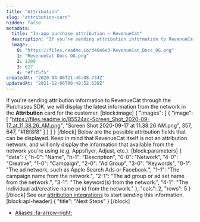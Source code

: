 ```yaml
---
title: "Attribution"
slug: "attribution-card"
hidden: false
metadata: 
  title: "In-app purchase attribution – RevenueCat"
  description: "If you're sending attribution information to RevenueCat through the Purchases SDK, we will display the latest information in the 'Attribution' card for the customer."
  image: 
    0: "https://files.readme.io/d40e6e3-RevenueCat_Docs_OG.png"
    1: "RevenueCat Docs OG.png"
    2: 1200
    3: 627
    4: "#f7f5f5"
createdAt: "2020-04-06T21:46:08.734Z"
updatedAt: "2021-12-06T00:49:52.638Z"
---
```

If you're sending attribution information to RevenueCat through the Purchases SDK, we will display the latest information from the network in the **Attribution** card for the customer. 
[block:image]
{
  "images": [
    {
      "image": [
        "https://files.readme.io/85524ac-Screen_Shot_2020-09-17_at_11.38.26_AM.png",
        "Screen Shot 2020-09-17 at 11.38.26 AM.png",
        357,
        647,
        "#f8f8f8"
      ]
    }
  ]
}
[/block]
Below are the possible attribution fields that can be displayed. Keep in mind that RevenueCat itself is not an attribution network, and will only display the information that available from the network you're using (e.g. Appsflyer, Adjust, etc.).
[block:parameters]
{
  "data": {
    "h-0": "Name",
    "h-1": "Description",
    "0-0": "Network",
    "4-0": "Creative",
    "1-0": "Campaign",
    "2-0": "Ad Group",
    "3-0": "Keywords",
    "0-1": "The ad network, such as Apple Search Ads or Facebook.",
    "1-1": "The campaign name from the network.",
    "2-1": "The ad group or ad set name from the network.",
    "3-1": "The keyword(s) from the network.",
    "4-1": "The individual ad/creative name or id from the network."
  },
  "cols": 2,
  "rows": 5
}
[/block]
See our [attribution integrations](doc:attribution) to start sending this information.
[block:api-header]
{
  "title": "Next Steps"
}
[/block]
* [Aliases :fa-arrow-right:](doc:aliases-card)